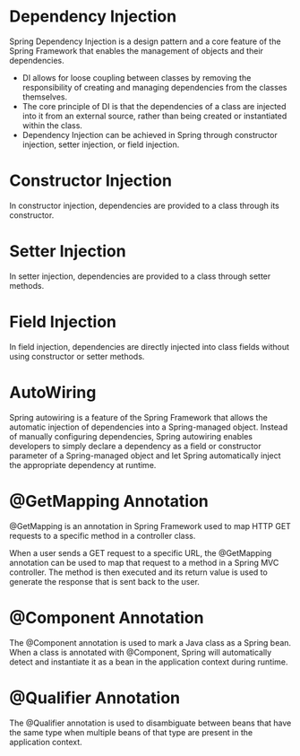 # Dependency Injection
Spring Dependency Injection is a design pattern and a core feature of the Spring Framework that enables the management of objects and their dependencies.
- DI allows for loose coupling between classes by removing the responsibility of creating and managing dependencies from the classes themselves.
- The core principle of DI is that the dependencies of a class are injected into it from an external source, rather than being created or instantiated within the class.
- Dependency Injection can be achieved in Spring through constructor injection, setter injection, or field injection.

# Constructor Injection
In constructor injection, dependencies are provided to a class through its constructor.

# Setter Injection
In setter injection, dependencies are provided to a class through setter methods.

# Field Injection 
In field injection, dependencies are directly injected into class fields without using constructor or setter methods.

# AutoWiring
Spring autowiring is a feature of the Spring Framework that allows the automatic injection of dependencies into a Spring-managed object. Instead of manually configuring dependencies, Spring autowiring enables developers to simply declare a dependency as a field or constructor parameter of a Spring-managed object and let Spring automatically inject the appropriate dependency at runtime.

# @GetMapping Annotation
@GetMapping is an annotation in Spring Framework used to map HTTP GET requests to a specific method in a controller class.

When a user sends a GET request to a specific URL, the @GetMapping annotation can be used to map that request to a method in a Spring MVC controller. The method is then executed and its return value is used to generate the response that is sent back to the user.

# @Component Annotation
The @Component annotation is used to mark a Java class as a Spring bean. When a class is annotated with @Component, Spring will automatically detect and instantiate it as a bean in the application context during runtime.

# @Qualifier Annotation
The @Qualifier annotation is used to disambiguate between beans that have the same type when multiple beans of that type are present in the application context.



